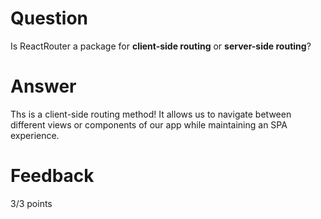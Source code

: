 # Question

Is ReactRouter a package for **client-side routing** or **server-side routing**?

# Answer

Ths is a client-side routing method! It allows us to navigate between different views or components of our app while maintaining an SPA experience.

# Feedback

3/3 points
